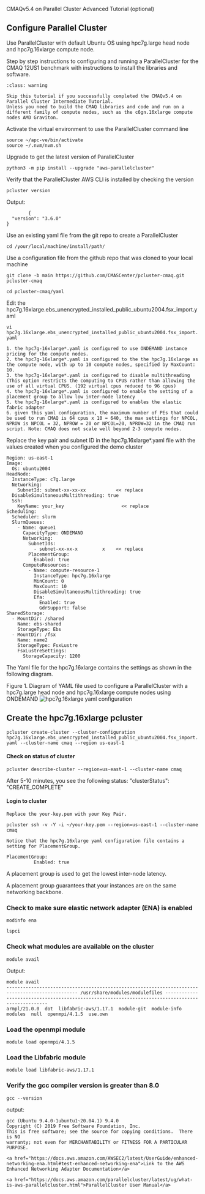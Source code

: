 CMAQv5.4 on Parallel Cluster Advanced Tutorial (optional)

## Configure Parallel Cluster

Use ParallelCluster with default Ubuntu OS using hpc7g.large head node and hpc7g.16xlarge compute node.

Step by step instructions to configuring and running a ParallelCluster for the CMAQ 12US1 benchmark with instructions to install the libraries and software.

```{admonition} Notice
:class: warning

Skip this tutorial if you successfully completed the CMAQv5.4 on Parallel Cluster Intermediate Tutorial.
Unless you need to build the CMAQ libraries and code and run on a different family of compute nodes, such as the c6gn.16xlarge compute nodes AMD Graviton.

```


Activate the virtual environment to use the ParallelCluster command line

```
source ~/apc-ve/bin/activate
source ~/.nvm/nvm.sh
```

Upgrade to get the latest version of ParallelCluster


`python3 -m pip install --upgrade "aws-parallelcluster"`

Verify that the ParallelCluster AWS CLI is installed by checking the version


`pcluster version`

Output:

```
		{
  "version": "3.6.0"
}
```


Use an existing yaml file from the git repo to create a ParallelCluster

`cd /your/local/machine/install/path/`

Use a configuration file from the github repo that was cloned to your local machine

`git clone -b main https://github.com/CMASCenter/pcluster-cmaq.git pcluster-cmaq`


`cd pcluster-cmaq/yaml`

Edit the  hpc7g.16xlarge.ebs_unencrypted_installed_public_ubuntu2004.fsx_import.yaml

`vi hpc7g.16xlarge.ebs_unencrypted_installed_public_ubuntu2004.fsx_import.yaml`

```{note}
1. the hpc7g-16xlarge*.yaml is configured to use ONDEMAND instance pricing for the compute nodes.
2. the hpc7g-16xlarge*.yaml is configured to the the hpc7g.16xlarge as the compute node, with up to 10 compute nodes, specified by MaxCount: 10.
3. the hpc7g-16xlarge*.yaml is configured to disable multithreading (This option restricts the computing to CPUS rather than allowing the use of all virtual CPUS. (192 virtual cpus reduced to 96 cpus)
4. the hpc7g-16xlarge*.yaml is configured to enable the setting of a placement group to allow low inter-node latency
5. the hpc7g-16xlarge*.yaml is configured to enables the elastic fabric adapter
6. given this yaml configuration, the maximum number of PEs that could be used to run CMAQ is 64 cpus x 10 = 640, the max settings for NPCOL, NPROW is NPCOL = 32, NPROW = 20 or NPCOL=20, NPROW=32 in the CMAQ run script. Note: CMAQ does not scale well beyond 2-3 compute nodes.
```

Replace the key pair and subnet ID in the hpc7g.16xlarge*.yaml file with the values created when you configured the demo cluster

```
Region: us-east-1
Image:
  Os: ubuntu2004
HeadNode:
  InstanceType: c7g.large
  Networking:
    SubnetId: subnet-xx-xx-xx           << replace
  DisableSimultaneousMultithreading: true
  Ssh:
    KeyName: your_key                     << replace
Scheduling:
  Scheduler: slurm
  SlurmQueues:
    - Name: queue1
      CapacityType: ONDEMAND
      Networking:
        SubnetIds:
          - subnet-xx-xx-x         x    << replace
        PlacementGroup:
          Enabled: true
      ComputeResources:
        - Name: compute-resource-1
          InstanceType: hpc7g.16xlarge
          MinCount: 0
          MaxCount: 10
          DisableSimultaneousMultithreading: true
          Efa:
            Enabled: true
            GdrSupport: false
SharedStorage:
  - MountDir: /shared
    Name: ebs-shared
    StorageType: Ebs
  - MountDir: /fsx
    Name: name2
    StorageType: FsxLustre
    FsxLustreSettings:
      StorageCapacity: 1200
```

The Yaml file for the hpc7g.16xlarge contains the settings as shown in the following diagram.

Figure 1. Diagram of YAML file used to configure a ParallelCluster with a hpc7g.large head node and hpc7g.16xlarge compute nodes using ONDEMAND
![hpc7g.16xlarge yaml configuration](../../yml_plots/hpc7g.16xlarge-yaml.png)



## Create the hpc7g.16xlarge pcluster

`pcluster create-cluster --cluster-configuration hpc7g.16xlarge.ebs_unencrypted_installed_public_ubuntu2004.fsx_import.yaml --cluster-name cmaq --region us-east-1`

#### Check on status of cluster

`pcluster describe-cluster --region=us-east-1 --cluster-name cmaq`


After 5-10 minutes, you see the following status: "clusterStatus": "CREATE_COMPLETE"


#### Login to cluster
```{note}
Replace the your-key.pem with your Key Pair.
```

`pcluster ssh -v -Y -i ~/your-key.pem --region=us-east-1 --cluster-name cmaq`

```{note}
Notice that the hpc7g.16xlarge yaml configuration file contains a setting for PlacementGroup.
```

```
PlacementGroup:
          Enabled: true
```
 
A placement group is used to get the lowest inter-node latency. 

A placement group guarantees that your instances are on the same networking backbone. 

### Check to make sure elastic network adapter (ENA) is enabled

`modinfo ena`

`lspci`

### Check what modules are available on the cluster

`module avail`

Output:

```
module avail
------------------------------------------------------------------------------------------------ /usr/share/modules/modulefiles -------------------------------------------------------------------------------------------------
armpl/21.0.0  dot  libfabric-aws/1.17.1  module-git  module-info  modules  null  openmpi/4.1.5  use.own  
```


### Load the openmpi module

`module load openmpi/4.1.5`

### Load the Libfabric module

`module load libfabric-aws/1.17.1`

### Verify the gcc compiler version is greater than 8.0

`gcc --version`

output:

```
gcc (Ubuntu 9.4.0-1ubuntu1~20.04.1) 9.4.0
Copyright (C) 2019 Free Software Foundation, Inc.
This is free software; see the source for copying conditions.  There is NO
warranty; not even for MERCHANTABILITY or FITNESS FOR A PARTICULAR PURPOSE.

```

```{seealso}
<a href="https://docs.aws.amazon.com/AWSEC2/latest/UserGuide/enhanced-networking-ena.html#test-enhanced-networking-ena">Link to the AWS Enhanced Networking Adapter Documentation</a>
```

```{seealso}
<a href="https://docs.aws.amazon.com/parallelcluster/latest/ug/what-is-aws-parallelcluster.html">ParallelCluster User Manual</a>
```
